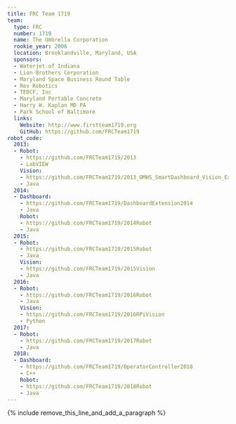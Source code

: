 ```yaml
---
title: FRC Team 1719
team:
  type: FRC
  number: 1719
  name: The Umbrella Corporation
  rookie_year: 2006
  location: Brooklandville, Maryland, USA
  sponsors:
  - Waterjet of Indiana
  - Lion Brothers Corporation
  - Maryland Space Business Round Table
  - Rev Robotics
  - TEDCF, Inc
  - Maryland Portable Concrete
  - Harry W. Kaplan MD PA
  - Park School of Baltimore
  links:
    Website: http://www.firstteam1719.org
    GitHub: https://github.com/FRCTeam1719
robot_code:
  2013:
  - Robot:
    - https://github.com/FRCTeam1719/2013
    - LabVIEW
    Vision:
    - https://github.com/FRCTeam1719/2013_OMHS_SmartDashboard_Vision_Extension
    - Java
  2014:
  - Dashboard:
    - https://github.com/FRCTeam1719/DashboardExtension2014
    - Java
    Robot:
    - https://github.com/FRCTeam1719/2014Robot
    - Java
  2015:
  - Robot:
    - https://github.com/FRCTeam1719/2015Robot
    - Java
    Vision:
    - https://github.com/FRCTeam1719/2015Vision
    - Java
  2016:
  - Robot:
    - https://github.com/FRCTeam1719/2016Robot
    - Java
    Vision:
    - https://github.com/FRCTeam1719/2016RPiVision
    - Python
  2017:
  - Robot:
    - https://github.com/FRCTeam1719/2017Robot
    - Java
  2018:
  - Dashboard:
    - https://github.com/FRCTeam1719/OperatorController2018
    - C++
    Robot:
    - https://github.com/FRCTeam1719/2018Robot
    - Java
---
```


{% include remove_this_line_and_add_a_paragraph %}
